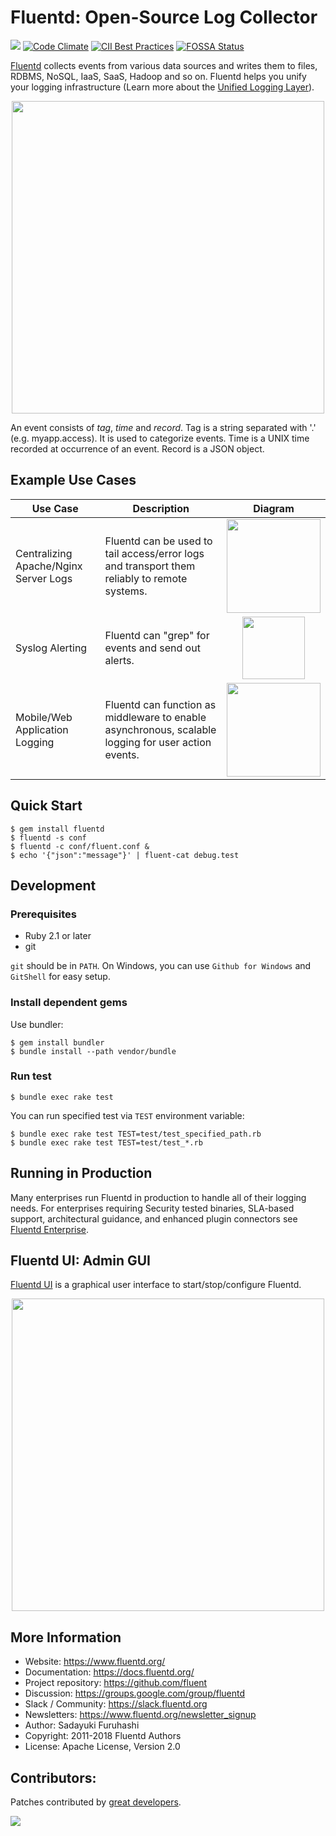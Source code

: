 Fluentd: Open-Source Log Collector
===================================

[<img src="https://travis-ci.org/fluent/fluentd.svg" />](https://travis-ci.org/fluent/fluentd) [![Code Climate](https://codeclimate.com/github/fluent/fluentd/badges/gpa.svg)](https://codeclimate.com/github/fluent/fluentd)
[![CII Best Practices](https://bestpractices.coreinfrastructure.org/projects/1189/badge)](https://bestpractices.coreinfrastructure.org/projects/1189)
[![FOSSA Status](https://app.fossa.io/api/projects/git%2Bhttps%3A%2F%2Fgithub.com%2Ffluent%2Ffluentd.svg?type=shield)](https://app.fossa.io/projects/git%2Bhttps%3A%2F%2Fgithub.com%2Ffluent%2Ffluentd?ref=badge_shield)

[Fluentd](https://fluentd.org/) collects events from various data sources and writes them to files, RDBMS, NoSQL, IaaS, SaaS, Hadoop and so on. Fluentd helps you unify your logging infrastructure (Learn more about the [Unified Logging Layer](https://www.fluentd.org/blog/unified-logging-layer)).

<p align="center">
<img src="https://docs.fluentd.org/images/fluentd-architecture.png" width="500px"/>
</p>

An event consists of *tag*, *time* and *record*. Tag is a string separated with '.' (e.g. myapp.access). It is used to categorize events. Time is a UNIX time recorded at occurrence of an event. Record is a JSON object.

## Example Use Cases

Use Case | Description | Diagram
-------- | ------------|:---------:
Centralizing Apache/Nginx Server Logs | Fluentd can be used to tail access/error logs and transport them reliably to remote systems. | <img src="https://www.fluentd.org/assets/img/recipes/elasticsearch-s3-fluentd.png" height="150"/>
Syslog Alerting | Fluentd can "grep" for events and send out alerts. | <img src="https://www.fluentd.org/images/syslog-fluentd-alert.png" height="100"/>
Mobile/Web Application Logging | Fluentd can function as middleware to enable asynchronous, scalable logging for user action events. | <img src="https://www.fluentd.org/assets/img/datasources/asynchronous_logging.png" height="150"/>

## Quick Start

    $ gem install fluentd
    $ fluentd -s conf
    $ fluentd -c conf/fluent.conf &
    $ echo '{"json":"message"}' | fluent-cat debug.test

## Development

### Prerequisites

- Ruby 2.1 or later
- git

`git` should be in `PATH`. On Windows, you can use `Github for Windows` and `GitShell` for easy setup.

### Install dependent gems

Use bundler:

    $ gem install bundler
    $ bundle install --path vendor/bundle

### Run test

    $ bundle exec rake test

You can run specified test via `TEST` environment variable:

    $ bundle exec rake test TEST=test/test_specified_path.rb
    $ bundle exec rake test TEST=test/test_*.rb

## Running in Production

Many enterprises run Fluentd in production to handle all of their logging needs. For enterprises requiring Security tested binaries, SLA-based support, architectural guidance, and enhanced plugin connectors see [Fluentd Enterprise](https://www.fluentd.org/enterprise).


## Fluentd UI: Admin GUI

[Fluentd UI](https://github.com/fluent/fluentd-ui) is a graphical user interface to start/stop/configure Fluentd.

<p align="center"><img width="500" src="https://www.fluentd.org/images/blog/fluentd-ui.gif"/></p>

## More Information

- Website: https://www.fluentd.org/
- Documentation: https://docs.fluentd.org/
- Project repository: https://github.com/fluent
- Discussion: https://groups.google.com/group/fluentd
- Slack / Community: https://slack.fluentd.org
- Newsletters: https://www.fluentd.org/newsletter_signup
- Author: Sadayuki Furuhashi
- Copyright: 2011-2018 Fluentd Authors
- License: Apache License, Version 2.0

## Contributors:

Patches contributed by [great developers](https://github.com/fluent/fluentd/contributors).

[<img src="https://ga-beacon.appspot.com/UA-24890265-6/fluent/fluentd" />](https://github.com/fluent/fluentd)
